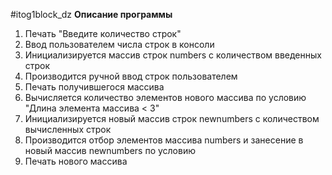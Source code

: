 #itog1block_dz
**Описание программы**

1. Печать "Введите количество строк"
2. Ввод пользователем числа строк в консоли
3. Инициализируется массив строк numbers с количеством введенных строк
4. Производится ручной ввод строк пользователем
5. Печать получившегося массива
6. Вычисляется количество элементов нового массива по условию "Длина элемента массива < 3"
7. Инициализируется новый массив строк newnumbers с количеством вычисленных строк
8. Производится отбор элементов массива numbers и занесение в новый массив newnumbers по условию
9. Печать нового массива
